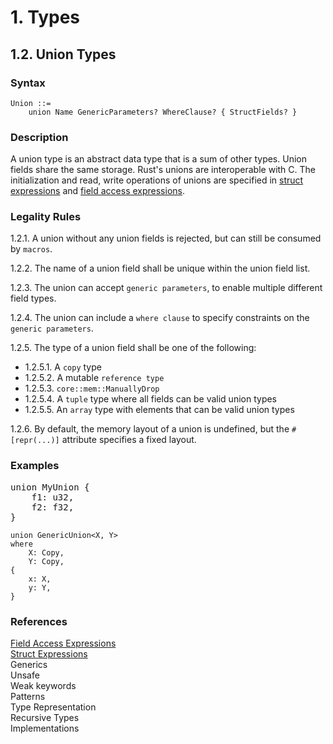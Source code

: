 # 1. Types
## 1.2. Union Types <a name="union"></a>

### Syntax
   <a name="union-syntax"></a>
    
    Union ::=
        union Name GenericParameters? WhereClause? { StructFields? }

### Description
A union type is an abstract data type that is a sum of other types. Union fields share the same storage. Rust's unions are interoperable with C. The initialization and read, write operations of unions are specified in [struct expressions](../../expressions/struct-expressions/struct-expressions.md#struct-expressions) and [field access expressions](../../expressions/field-access-expressions/field-access-expressions.md#field-access-expressions).

### Legality Rules
1.2.1. <!-- 7f345296-9cec-4bb7-a0f1-7abf0b45bd3c --> A union without any union fields is rejected, but can still be consumed by `macros`. 

1.2.2. <!-- 6356434c-6cdb-47cd-8e99-cff31c5bef14 --> The name of a union field shall be unique within the union field list. 

1.2.3. <!-- e1c2f91e-7a68-48bd-b103-66749e82703c --> The union can accept `generic parameters`, to enable multiple different field types.

1.2.4. <!-- 93059842-a3be-4dd1-92c7-1b79f40e252f --> The union can include a `where clause` to specify constraints on the `generic parameters`. 

1.2.5. The type of a union field shall be one of the following:
- 1.2.5.1. <!-- 26ad2e4a-ff73-4eb4-b16f-d33a6e5d7e7f --> A `copy` type
- 1.2.5.2. <!-- 11a3041f-f307-4ff4-acf3-fb256baf9f49 --> A mutable `reference type`
- 1.2.5.3. <!-- 847acf71-84b6-4ace-92d8-9e127ba0911e --> `core::mem::ManuallyDrop`
- 1.2.5.4. <!-- 218f449a-7973-4157-8a92-87645b9ceedc --> A `tuple` type where all fields can be valid union types
- 1.2.5.5. <!-- d1b5850a-f09d-4785-9d56-6ec53d7cfccf --> An `array` type with elements that can be valid union types

1.2.6. <!-- 3e3ac7d8-8bac-427d-8898-6ae9fc6277d4 --> By default, the memory layout of a union is undefined, but the `#[repr(...)]` attribute specifies a fixed layout. 

### Examples
<pre>
union MyUnion {
    f1: u32,
    f2: f32,
}
</pre>
```
union GenericUnion<X, Y>
where
    X: Copy,
    Y: Copy,
{
    x: X,
    y: Y,
}
```

### References
[Field Access Expressions](../../expressions/field-access-expressions/field-access-expressions.md#field-access-expressions) \
[Struct Expressions](../../expressions/struct-expressions/struct-expressions.md#struct-expressions) \
Generics \
Unsafe \
Weak keywords \
Patterns \
Type Representation \
Recursive Types \
Implementations